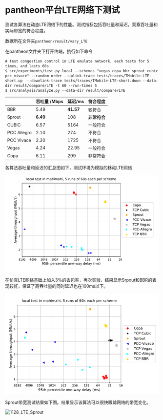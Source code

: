 # pantheon平台LTE网络下测试

测试各算法在动态LTE网络下的性能。测试指标包括吞吐量和延迟，观察吞吐量和实际带宽的符合程度。

数据所在文件夹`pantheon/result/vary_LTE`

在pantheon文件夹下打开终端，执行如下命令

```
# test congestion control in LTE emulate network, each tests for 5 times, and lasts 60s
$ src/experiments/test.py local --schemes "vegas copa bbr sprout cubic pcc vivace" --random-order --uplink-trace tests/traces/TMobile-LTE-short.up  --downlink-trace tests/traces/TMobile-LTE-short.down --data-dir result/compare/LTE -t 60 --run-times 5
$ src/analysis/analyze.py --data-dir result/compare/LTE
```



|             | 吞吐量 /Mbps | 延迟/ms   | 符合程度     |
| ----------- | ------------ | --------- | ------------ |
| BBR         | 5.49         | **41.57** | 较符合       |
| Sprout      | **6.49**     | 108       | **非常符合** |
| CUBIC       | 6.57         | 5164      | 一般符合     |
| PCC Allegro | 2.10         | 274       | 不符合       |
| PCC Vivace  | 2.30         | 1725      | 不符合       |
| Vegas       | 4.24         | 22.95     | 一般符合     |
| Copa        | 6.11         | 299       | 非常符合     |

各算法吞吐量和延迟的汇总图如下，测试环境为模拟的移动LTE网络

![1128_LTE_all](https://github.com/Alexyali/Everyday_Record/blob/master/Nov_2020/1128_LTE_all.png)

在仿真LTE网络基础上加入3%的丢包率，再次实验，结果显示Srpout和BBR的表现较好，保证了高吞吐量的同时延迟也在100ms以下。

![1128_LTE_loss](https://github.com/Alexyali/Everyday_Record/blob/master/Nov_2020/1128_LTE_loss.png)

Sprout带宽测试结果如下图。结果显示该算法可以很快跟踪网络的带宽变化。

![1128_LTE_Sprout](https://github.com/Alexyali/Everyday_Record/blob/master/1128_LTE_Sprout.png)

